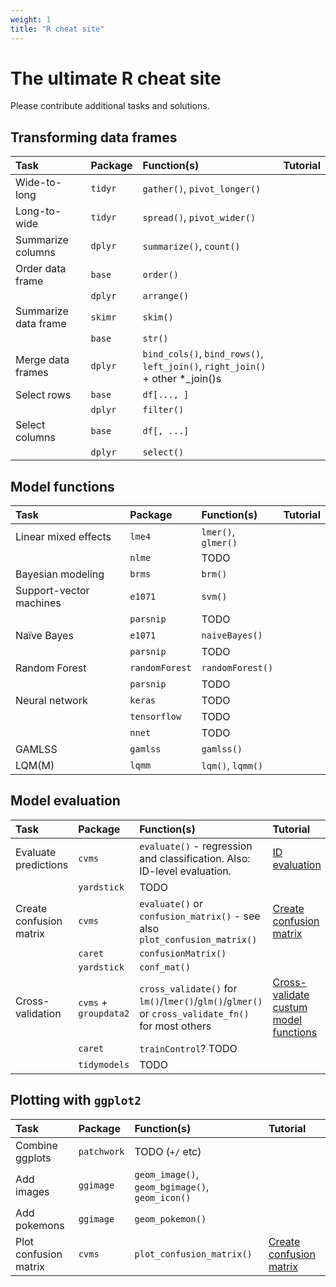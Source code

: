 ```yaml
---
weight: 1
title: "R cheat site"
---
```


# The ultimate R cheat site

Please contribute additional tasks and solutions.

## Transforming data frames

| Task                 | Package | Function(s)                                                                   | Tutorial |
| :------------------- | :------ | :---------------------------------------------------------------------------- | :------- |
| Wide-to-long         | `tidyr` | `gather()`, `pivot_longer()`                                                  |          |
| Long-to-wide         | `tidyr` | `spread()`, `pivot_wider()`                                                   |          |
| Summarize columns    | `dplyr` | `summarize()`, `count()`                                                      |          |
| Order data frame     | `base`  | `order()`                                                                     |          |
|                      | `dplyr` | `arrange()`                                                                   |          |
| Summarize data frame | `skimr` | `skim()`                                                                      |          |
|                      | `base`  | `str()`                                                                       |          |
| Merge data frames    | `dplyr` | `bind_cols()`, `bind_rows()`, `left_join()`, `right_join()` + other *_join()s |          |
| Select rows          | `base`  | `df[..., ]`                                                                   |          |
|                      | `dplyr` | `filter()`                                                                    |          |
| Select columns       | `base`  | `df[, ...]`                                                                   |          |
|                      | `dplyr` | `select()`                                                                    |          |

## Model functions

| Task                    | Package        | Function(s)         | Tutorial |
| :---------------------- | :------------- | :------------------ | :------- |
| Linear mixed effects    | `lme4`         | `lmer()`, `glmer()` |          |
|                         | `nlme`         | TODO                |          |
| Bayesian modeling       | `brms`         | `brm()`             |          |
| Support-vector machines | `e1071`        | `svm()`             |          |
|                         | `parsnip`      | TODO                |          |
| Naïve Bayes             | `e1071`        | `naiveBayes()`      |          |
|                         | `parsnip`      | TODO                |          |
| Random Forest           | `randomForest` | `randomForest()`    |          |
|                         | `parsnip`      | TODO                |          |
| Neural network          | `keras`        | TODO                |          |
|                         | `tensorflow`   | TODO                |          |
|                         | `nnet`         | TODO                |          |
| GAMLSS                  | `gamlss`       | `gamlss()`          |          |
| LQM(M)                  | `lqmm`         | `lqm()`, `lqmm()`   |          |

## Model evaluation

| Task                    | Package               | Function(s)                                                                                       | Tutorial                                                                                                  |
| :---------------------- | :-------------------- | :------------------------------------------------------------------------------------------------ | :-------------------------------------------------------------------------------------------------------- |
| Evaluate predictions    | `cvms`                | `evaluate()` - regression and classification. Also: ID-level evaluation.                          | [ID evaluation](http://ludvigolsen.dk/cvms/id_evaluations/)                                               |
|                         | `yardstick`           | TODO                                                                                              |                                                                                                           |
| Create confusion matrix | `cvms`                | `evaluate()` or `confusion_matrix()` - see also `plot_confusion_matrix()`                         | [Create confusion matrix](http://ludvigolsen.dk/cvms/create_confusion_matrix/)                            |
|                         | `caret`               | `confusionMatrix()`                                                                               |                                                                                                           |
|                         | `yardstick`           | `conf_mat()`                                                                                      |                                                                                                           |
| Cross-validation        | `cvms` + `groupdata2` | `cross_validate()` for `lm()`/`lmer()`/`glm()`/`glmer()` or `cross_validate_fn()` for most others | [Cross-validate custum model functions](http://ludvigolsen.dk/cvms/cross_validate_custom_model_function/) |
|                         | `caret`               | `trainControl`? TODO                                                                              |                                                                                                           |
|                         | `tidymodels`          | TODO                                                                                              |                                                                                                           |

## Plotting with `ggplot2`

| Task                  | Package     | Function(s)                                     | Tutorial                                                                       |
| :-------------------- | :---------- | :---------------------------------------------- | :----------------------------------------------------------------------------- |
| Combine ggplots       | `patchwork` | TODO (`+/` etc)                                 |                                                                                |
| Add images            | `ggimage`   | `geom_image()`, `geom_bgimage()`, `geom_icon()` |                                                                                |
| Add pokemons          | `ggimage`   | `geom_pokemon()`                                |                                                                                |
| Plot confusion matrix | `cvms`      | `plot_confusion_matrix()`                       | [Create confusion matrix](http://ludvigolsen.dk/cvms/create_confusion_matrix/) |


